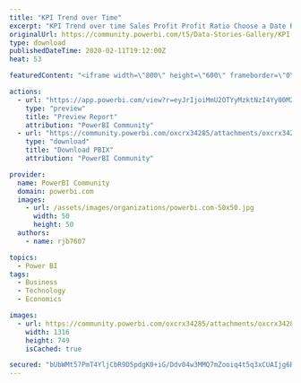 ```yaml
---
title: "KPI Trend over Time"
excerpt: "KPI Trend over time Sales Profit Profit Ratio Choose a Date Range"
originalUrl: https://community.powerbi.com/t5/Data-Stories-Gallery/KPI-Trend-over-Time/m-p/929328
type: download
publishedDateTime: 2020-02-11T19:12:00Z
heat: 53

featuredContent: "<iframe width=\"800\" height=\"600\" frameborder=\"0\" src=\"https://app.powerbi.com/view?r=eyJrIjoiMmU2OTYyMzktNzI4Yy00M2U1LTkzMjAtZGM1YWYzMmYyMjJjIiwidCI6IjkyNzExMTFhLTJhODctNGUzOS1iY2IzLTk4MTQ2YTgxYmNhNSJ9\"></iframe>"

actions:
  - url: "https://app.powerbi.com/view?r=eyJrIjoiMmU2OTYyMzktNzI4Yy00M2U1LTkzMjAtZGM1YWYzMmYyMjJjIiwidCI6IjkyNzExMTFhLTJhODctNGUzOS1iY2IzLTk4MTQ2YTgxYmNhNSJ9"
    type: "preview"
    title: "Preview Report"
    attribution: "PowerBI Community"
  - url: "https://community.powerbi.com/oxcrx34285/attachments/oxcrx34285/DataStoriesGallery/3332/2/KPI%20Trend%20over%20Time.pbix"
    type: "download"
    title: "Download PBIX"
    attribution: "PowerBI Community"

provider:
  name: PowerBI Community
  domain: powerbi.com
  images:
    - url: /assets/images/organizations/powerbi.com-50x50.jpg
      width: 50
      height: 50
  authors:
    - name: rjb7607

topics:
  - Power BI
tags:
  - Business
  - Technology
  - Economics

images:
  - url: https://community.powerbi.com/oxcrx34285/attachments/oxcrx34285/DataStoriesGallery/3332/1/KPI%20IMage.PNG
    width: 1316
    height: 749
    isCached: true

secured: "bUbWMt57PmT4YljCbR9D5pdgK0+iG/Ddv04w3MMQ7mZooiq4t5q3xCUAIjg6RVeOXo2AqwQHlBLQFwCIZSnFS5Y79vEZpcXwmpVI2OFmMSVq4aoWxlMFICJTTdDgazlwcaqk8sNRm2hlpZtM5IPAuhD9BuruXOgm1W5j5UUt95pgWhvhMgr3dZbAMb+euzkjGHdWKknGLqj4d+o0EXkhf7nwt2+TrrKLzhbsE/P6tOKt3dUdjFS75d2FkqPUxnEn9QM1lEhLbVceW5BEUv6rMrYhw+QCUrGFjkMrsfbD5JfsdAUoqIzkfMuCBla5L6J0LWrEOoHWT2jY+n0Znm0/J+zaJusQBOxPLYNc7U8K4Sp50nCl1tVhBeYSB0m4WN7ugMn02+PpmIrOoJ+iI1v64g==;Opbr9wtBSswCn43Eq1rtQg=="
---
```


